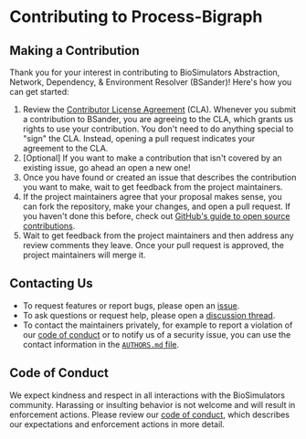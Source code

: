 # Contributing to Process-Bigraph

## Making a Contribution

Thank you for your interest in contributing to BioSimulators Abstraction, 
Network, Dependency, & Environment Resolver (BSander)! 
Here's how you can get started:

1. Review the [Contributor License Agreement](CLA.md) (CLA). Whenever
   you submit a contribution to BSander, you are agreeing to the
   CLA, which grants us rights to use your contribution. You don't need
   to do anything special to "sign" the CLA. Instead, opening a pull
   request indicates your agreement to the CLA.
2. [Optional] If you want to make a contribution that isn't covered by
   an existing issue, go ahead an open a new one!
3. Once you have found or created an issue that describes the
   contribution you want to make, wait to get feedback from the project
   maintainers.
4. If the project maintainers agree that your proposal makes sense, you
   can fork the repository, make your changes, and open a pull request.
   If you haven't done this before, check out [GitHub's guide to open
   source contributions](https://docs.github.com/en/get-started/quickstart/contributing-to-projects).
5. Wait to get feedback from the project maintainers and then address
   any review comments they leave. Once your pull request is approved,
   the project maintainers will merge it.

## Contacting Us

* To request features or report bugs, please open an
  [issue](https://github.com/vivarium-collective/process-bigraph/issues).
* To ask questions or request help, please open a [discussion
  thread](https://github.com/vivarium-collective/process-bigraph/discussions).
* To contact the maintainers privately, for example to report a
  violation of our [code of conduct](CODE_OF_CONDUCT.md) or to notify us
  of a security issue, you can use the contact information in the
  [`AUTHORS.md` file](AUTHORS.md).

## Code of Conduct

We expect kindness and respect in all interactions with the 
BioSimulators community. Harassing or insulting behavior is 
not welcome and will result in enforcement actions. 
Please review our [code of conduct](CODE_OF_CONDUCT.md), which describes 
our expectations and enforcement actions in more detail.
